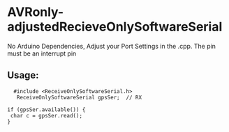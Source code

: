 # AVRonly-adjustedRecieveOnlySoftwareSerial
 No Arduino Dependencies,
 Adjust your Port Settings in the .cpp.
 The pin must be an interrupt pin
 
## Usage:
```
  #include <ReceiveOnlySoftwareSerial.h>
   ReceiveOnlySoftwareSerial gpsSer;  // RX 
   ```
   
   ```
if (gpsSer.available()) {
    char c = gpsSer.read();
}
   ```
